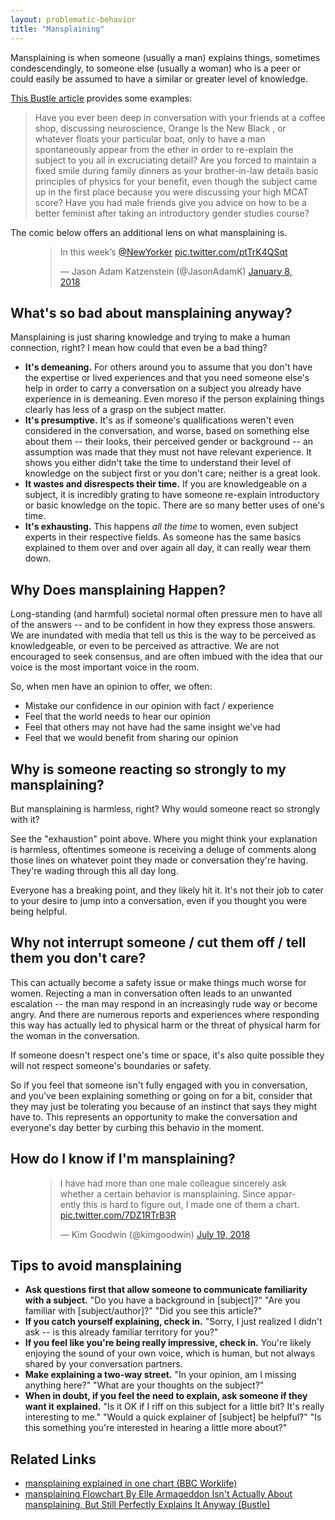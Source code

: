 ```yaml
---
layout: problematic-behavior
title: "Mansplaining"
---
```


Mansplaining is when someone (usually a man) explains things, sometimes condescendingly, to someone else (usually a woman) who is a peer or could easily be assumed to have a similar or greater level of knowledge.

[This Bustle article][BustleArticle] provides some examples:

> Have you ever been deep in conversation with your friends at a coffee shop, discussing neuroscience, Orange Is the New Black , or whatever floats your particular boat, only to have a man spontaneously appear from the ether in order to re-explain the subject to you all in excruciating detail? Are you forced to maintain a fixed smile during family dinners as your brother-in-law details basic principles of physics for your benefit, even though the subject came up in the first place because you were discussing your high MCAT score? Have you had male friends give you advice on how to be a better feminist after taking an introductory gender studies course?

The comic below offers an additional lens on what mansplaining is.

<figure>
<blockquote class="twitter-tweet"><p lang="en" dir="ltr">In this week’s <a href="https://twitter.com/NewYorker?ref_src=twsrc%5Etfw">@NewYorker</a> <a href="https://t.co/ptTrK4QSqt">pic.twitter.com/ptTrK4QSqt</a></p>&mdash; Jason Adam Katzenstein (@JasonAdamK) <a href="https://twitter.com/JasonAdamK/status/950322640732000256?ref_src=twsrc%5Etfw">January 8, 2018</a></blockquote> <script async src="https://platform.twitter.com/widgets.js" charset="utf-8"></script>
</figure>

## What's so bad about mansplaining anyway?

Mansplaining is just sharing knowledge and trying to make a human connection, right? I mean how could that even be a bad thing?

* **It's demeaning.** For others around you to assume that you don't have the expertise or lived experiences and that you need someone else's help in order to carry a conversation on a subject you already have experience in is demeaning. Even moreso if the person explaining things clearly has less of a grasp on the subject matter.
* **It's presumptive.**  It's as if someone's qualifications weren't even considered in the conversation, and worse, based on something else about them -- their looks, their perceived gender or background -- an assumption was made that they must not have relevant experience. It shows you either didn't take the time to understand their level of knowledge on the subject first or you don't care; neither is a great look.
* **It wastes and disrespects their time.** If you are knowledgeable on a subject, it is incredibly grating to have someone re-explain introductory or basic knowledge on the topic. There are so many better uses of one's time.
* **It's exhausting.** This happens _all the time_ to women, even subject experts in their respective fields. As someone has the same basics explained to them over and over again all day, it can really wear them down.

## Why Does mansplaining Happen?

Long-standing (and harmful) societal normal often pressure men to have all of the answers -- and to be confident in how they express those answers. We are inundated with media that tell us this is the way to be perceived as knowledgeable, or even to be perceived as attractive. We are not encouraged to seek consensus, and are often imbued with the idea that our voice is the most important voice in the room.

So, when men have an opinion to offer, we often:

* Mistake our confidence in our opinion with fact / experience
* Feel that the world needs to hear our opinion
* Feel that others may not have had the same insight we've had
* Feel that we would benefit from sharing our opinion

## Why is someone reacting so strongly to my mansplaining?

But mansplaining is harmless, right? Why would someone react so strongly with it?

See the "exhaustion" point above. Where you might think your explanation is harmless, oftentimes someone is receiving a deluge of comments along those lines on whatever point they made or conversation they're having. They're wading through this all day long.

Everyone has a breaking point, and they likely hit it. It's not their job to cater to your desire to jump into a conversation, even if you thought you were being helpful.

## Why not interrupt someone / cut them off / tell them you don't care?

This can actually become a safety issue or make things much worse for women. Rejecting a man in conversation often leads to an unwanted escalation -- the man may respond in an increasingly rude way or become angry. And there are numerous reports and experiences where responding this way has actually led to physical harm or the threat of physical harm for the woman in the conversation.

If someone doesn't respect one's time or space, it's also quite possible they will not respect someone's boundaries or safety.

So if you feel that someone isn't fully engaged with you in conversation, and you've been explaining something or going on for a bit, consider that they may just be tolerating you because of an instinct that says they might have to. This represents an opportunity to make the conversation and everyone's day better by curbing this behavio in the moment.

## How do I know if I'm mansplaining?

<figure>
<blockquote class="twitter-tweet"><p lang="en" dir="ltr">I have had more than one male colleague sincerely ask whether a certain behavior is mansplaining. Since apparently this is hard to figure out, I made one of them a chart. <a href="https://t.co/7DZ1RTrB3R">pic.twitter.com/7DZ1RTrB3R</a></p>&mdash; Kim Goodwin (@kimgoodwin) <a href="https://twitter.com/kimgoodwin/status/1020029572266438657?ref_src=twsrc%5Etfw">July 19, 2018</a></blockquote> <script async src="https://platform.twitter.com/widgets.js" charset="utf-8"></script>
</figure>

## Tips to avoid mansplaining

* **Ask questions first that allow someone to communicate familiarity with a subject.** "Do you have a background in [subject]?" "Are you familiar with [subject/author]?" "Did you see this article?"
* **If you catch yourself explaining, check in.** "Sorry, I just realized I didn't ask -- is this already familiar territory for you?"
* **If you feel like you're being really impressive, check in.** You're likely enjoying the sound of your own voice, which is human, but not always shared by your conversation partners.
* **Make explaining a two-way street.** "In your opinion, am I missing anything here?" "What are your thoughts on the subject?"
* **When in doubt, if you feel the need to explain, ask someone if they want it explained.** "Is it OK if I riff on this subject for a little bit? It's really interesting to me." "Would a quick explainer of [subject] be helpful?" "Is this something you're interested in hearing a little more about?"

## Related Links

* [mansplaining explained in one chart (BBC Worklife)](https://www.bbc.com/worklife/article/20180727-mansplaining-explained-in-one-chart)
* [mansplaining Flowchart By Elle Armageddon Isn't Actually About mansplaining, But Still Perfectly Explains It Anyway (Bustle)][BustleArticle]

[BustleArticle]: https://www.bustle.com/articles/110557-mansplaining-flowchart-by-elle-armageddon-isnt-actually-about-mansplaining-but-still-perfectly-explains-it-anyway